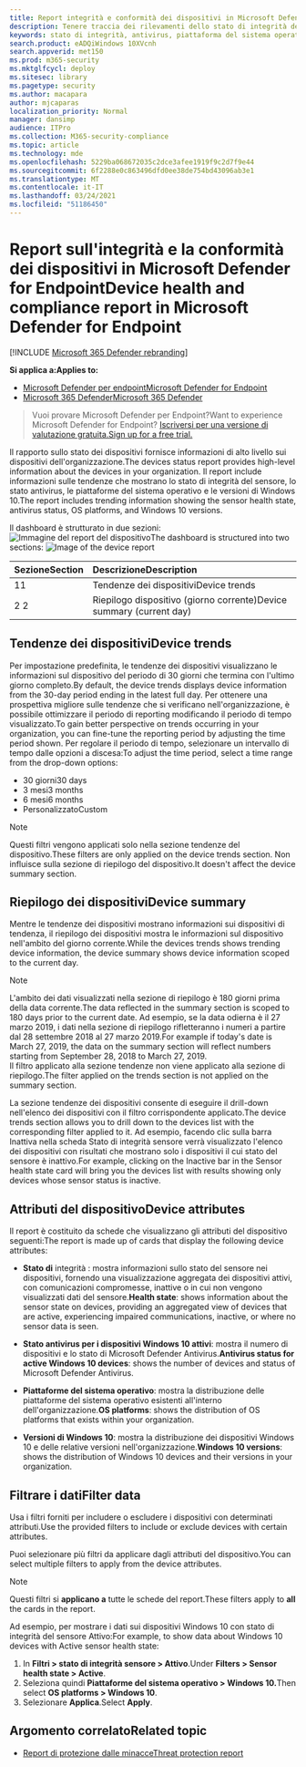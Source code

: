 ```yaml
---
title: Report integrità e conformità dei dispositivi in Microsoft Defender ATP
description: Tenere traccia dei rilevamenti dello stato di integrità dei dispositivi, dello stato antivirus, della piattaforma del sistema operativo e delle versioni di Windows 10 usando il report di conformità e integrità del dispositivo
keywords: stato di integrità, antivirus, piattaforma del sistema operativo, versione di Windows 10, versione, integrità, conformità, stato
search.product: eADQiWindows 10XVcnh
search.appverid: met150
ms.prod: m365-security
ms.mktglfcycl: deploy
ms.sitesec: library
ms.pagetype: security
ms.author: macapara
author: mjcaparas
localization_priority: Normal
manager: dansimp
audience: ITPro
ms.collection: M365-security-compliance
ms.topic: article
ms.technology: mde
ms.openlocfilehash: 5229ba068672035c2dce3afee1919f9c2d7f9e44
ms.sourcegitcommit: 6f2288e0c863496dfd0ee38de754bd43096ab3e1
ms.translationtype: MT
ms.contentlocale: it-IT
ms.lasthandoff: 03/24/2021
ms.locfileid: "51186450"
---
```

# <a name="device-health-and-compliance-report-in-microsoft-defender-for-endpoint"></a><span data-ttu-id="f10d4-104">Report sull'integrità e la conformità dei dispositivi in Microsoft Defender for Endpoint</span><span class="sxs-lookup"><span data-stu-id="f10d4-104">Device health and compliance report in Microsoft Defender for Endpoint</span></span>

[!INCLUDE [Microsoft 365 Defender rebranding](../../includes/microsoft-defender.md)]


<span data-ttu-id="f10d4-105">**Si applica a:**</span><span class="sxs-lookup"><span data-stu-id="f10d4-105">**Applies to:**</span></span>
- [<span data-ttu-id="f10d4-106">Microsoft Defender per endpoint</span><span class="sxs-lookup"><span data-stu-id="f10d4-106">Microsoft Defender for Endpoint</span></span>](https://go.microsoft.com/fwlink/p/?linkid=2154037)
- [<span data-ttu-id="f10d4-107">Microsoft 365 Defender</span><span class="sxs-lookup"><span data-stu-id="f10d4-107">Microsoft 365 Defender</span></span>](https://go.microsoft.com/fwlink/?linkid=2118804)


> <span data-ttu-id="f10d4-108">Vuoi provare Microsoft Defender per Endpoint?</span><span class="sxs-lookup"><span data-stu-id="f10d4-108">Want to experience Microsoft Defender for Endpoint?</span></span> [<span data-ttu-id="f10d4-109">Iscriversi per una versione di valutazione gratuita.</span><span class="sxs-lookup"><span data-stu-id="f10d4-109">Sign up for a free trial.</span></span>](https://www.microsoft.com/microsoft-365/windows/microsoft-defender-atp?ocid=docs-wdatp-exposedapis-abovefoldlink)

<span data-ttu-id="f10d4-110">Il rapporto sullo stato dei dispositivi fornisce informazioni di alto livello sui dispositivi dell'organizzazione.</span><span class="sxs-lookup"><span data-stu-id="f10d4-110">The devices status report provides high-level information about the devices in your organization.</span></span> <span data-ttu-id="f10d4-111">Il report include informazioni sulle tendenze che mostrano lo stato di integrità del sensore, lo stato antivirus, le piattaforme del sistema operativo e le versioni di Windows 10.</span><span class="sxs-lookup"><span data-stu-id="f10d4-111">The report includes trending information showing the sensor health state, antivirus status, OS platforms, and Windows 10 versions.</span></span>

<span data-ttu-id="f10d4-112">Il dashboard è strutturato in due sezioni: ![ Immagine del report del dispositivo](images/device-reports.png)</span><span class="sxs-lookup"><span data-stu-id="f10d4-112">The dashboard is structured into two sections: ![Image of the device report](images/device-reports.png)</span></span>
 
<span data-ttu-id="f10d4-113">Sezione</span><span class="sxs-lookup"><span data-stu-id="f10d4-113">Section</span></span> | <span data-ttu-id="f10d4-114">Descrizione</span><span class="sxs-lookup"><span data-stu-id="f10d4-114">Description</span></span>
:---|:---
<span data-ttu-id="f10d4-115">1</span><span class="sxs-lookup"><span data-stu-id="f10d4-115">1</span></span> | <span data-ttu-id="f10d4-116">Tendenze dei dispositivi</span><span class="sxs-lookup"><span data-stu-id="f10d4-116">Device trends</span></span>
<span data-ttu-id="f10d4-117">2 </span><span class="sxs-lookup"><span data-stu-id="f10d4-117">2</span></span> | <span data-ttu-id="f10d4-118">Riepilogo dispositivo (giorno corrente)</span><span class="sxs-lookup"><span data-stu-id="f10d4-118">Device summary (current day)</span></span>
 
 
## <a name="device-trends"></a><span data-ttu-id="f10d4-119">Tendenze dei dispositivi</span><span class="sxs-lookup"><span data-stu-id="f10d4-119">Device trends</span></span> 
<span data-ttu-id="f10d4-120">Per impostazione predefinita, le tendenze dei dispositivi visualizzano le informazioni sul dispositivo del periodo di 30 giorni che termina con l'ultimo giorno completo.</span><span class="sxs-lookup"><span data-stu-id="f10d4-120">By default, the device trends displays device information from the 30-day period ending in the latest full day.</span></span> <span data-ttu-id="f10d4-121">Per ottenere una prospettiva migliore sulle tendenze che si verificano nell'organizzazione, è possibile ottimizzare il periodo di reporting modificando il periodo di tempo visualizzato.</span><span class="sxs-lookup"><span data-stu-id="f10d4-121">To gain better perspective on trends occurring in your organization, you can fine-tune the reporting period by adjusting the time period shown.</span></span> <span data-ttu-id="f10d4-122">Per regolare il periodo di tempo, selezionare un intervallo di tempo dalle opzioni a discesa:</span><span class="sxs-lookup"><span data-stu-id="f10d4-122">To adjust the time period, select a time range from the drop-down options:</span></span>
 
- <span data-ttu-id="f10d4-123">30 giorni</span><span class="sxs-lookup"><span data-stu-id="f10d4-123">30 days</span></span>
- <span data-ttu-id="f10d4-124">3 mesi</span><span class="sxs-lookup"><span data-stu-id="f10d4-124">3 months</span></span>
- <span data-ttu-id="f10d4-125">6 mesi</span><span class="sxs-lookup"><span data-stu-id="f10d4-125">6 months</span></span>
- <span data-ttu-id="f10d4-126">Personalizzato</span><span class="sxs-lookup"><span data-stu-id="f10d4-126">Custom</span></span>

>[!NOTE]
><span data-ttu-id="f10d4-127">Questi filtri vengono applicati solo nella sezione tendenze del dispositivo.</span><span class="sxs-lookup"><span data-stu-id="f10d4-127">These filters are only applied on the device trends section.</span></span> <span data-ttu-id="f10d4-128">Non influisce sulla sezione di riepilogo del dispositivo.</span><span class="sxs-lookup"><span data-stu-id="f10d4-128">It doesn't affect the device summary section.</span></span>

## <a name="device-summary"></a><span data-ttu-id="f10d4-129">Riepilogo dei dispositivi</span><span class="sxs-lookup"><span data-stu-id="f10d4-129">Device summary</span></span> 
<span data-ttu-id="f10d4-130">Mentre le tendenze dei dispositivi mostrano informazioni sui dispositivi di tendenza, il riepilogo dei dispositivi mostra le informazioni sul dispositivo nell'ambito del giorno corrente.</span><span class="sxs-lookup"><span data-stu-id="f10d4-130">While the devices trends shows trending device information, the device summary shows device information scoped to the current day.</span></span> 

>[!NOTE]
><span data-ttu-id="f10d4-131">L'ambito dei dati visualizzati nella sezione di riepilogo è 180 giorni prima della data corrente.</span><span class="sxs-lookup"><span data-stu-id="f10d4-131">The data reflected in the summary section is scoped to 180 days prior to the current date.</span></span> <span data-ttu-id="f10d4-132">Ad esempio, se la data odierna è il 27 marzo 2019, i dati nella sezione di riepilogo rifletteranno i numeri a partire dal 28 settembre 2018 al 27 marzo 2019.</span><span class="sxs-lookup"><span data-stu-id="f10d4-132">For example if today's date is March 27, 2019, the data on the summary section will reflect numbers starting from September 28, 2018 to March 27, 2019.</span></span><br>
> <span data-ttu-id="f10d4-133">Il filtro applicato alla sezione tendenze non viene applicato alla sezione di riepilogo.</span><span class="sxs-lookup"><span data-stu-id="f10d4-133">The filter applied on the trends section is not applied on the summary section.</span></span> 
 
<span data-ttu-id="f10d4-134">La sezione tendenze dei dispositivi consente di eseguire il drill-down nell'elenco dei dispositivi con il filtro corrispondente applicato.</span><span class="sxs-lookup"><span data-stu-id="f10d4-134">The device trends section allows you to drill down to the devices list with the corresponding filter applied to it.</span></span> <span data-ttu-id="f10d4-135">Ad esempio, facendo clic sulla barra Inattiva nella scheda Stato di integrità sensore verrà visualizzato l'elenco dei dispositivi con risultati che mostrano solo i dispositivi il cui stato del sensore è inattivo.</span><span class="sxs-lookup"><span data-stu-id="f10d4-135">For example, clicking on the Inactive bar in the Sensor health state card will bring you the devices list with results showing only devices whose sensor status is inactive.</span></span> 
 
 
 
## <a name="device-attributes"></a><span data-ttu-id="f10d4-136">Attributi del dispositivo</span><span class="sxs-lookup"><span data-stu-id="f10d4-136">Device attributes</span></span>
<span data-ttu-id="f10d4-137">Il report è costituito da schede che visualizzano gli attributi del dispositivo seguenti:</span><span class="sxs-lookup"><span data-stu-id="f10d4-137">The report is made up of cards that display the following device attributes:</span></span>
 
- <span data-ttu-id="f10d4-138">**Stato di** integrità : mostra informazioni sullo stato del sensore nei dispositivi, fornendo una visualizzazione aggregata dei dispositivi attivi, con comunicazioni compromesse, inattive o in cui non vengono visualizzati dati del sensore.</span><span class="sxs-lookup"><span data-stu-id="f10d4-138">**Health state**: shows information about the sensor state on devices, providing an aggregated view of devices that are active, experiencing impaired communications, inactive, or where no sensor data is seen.</span></span>
  
- <span data-ttu-id="f10d4-139">**Stato antivirus per i dispositivi Windows 10 attivi**: mostra il numero di dispositivi e lo stato di Microsoft Defender Antivirus.</span><span class="sxs-lookup"><span data-stu-id="f10d4-139">**Antivirus status for active Windows 10 devices**: shows the number of devices and status of Microsoft Defender Antivirus.</span></span>
    
- <span data-ttu-id="f10d4-140">**Piattaforme del sistema operativo**: mostra la distribuzione delle piattaforme del sistema operativo esistenti all'interno dell'organizzazione.</span><span class="sxs-lookup"><span data-stu-id="f10d4-140">**OS platforms**: shows the distribution of OS platforms that exists within your organization.</span></span> 
 
- <span data-ttu-id="f10d4-141">**Versioni di Windows 10**: mostra la distribuzione dei dispositivi Windows 10 e delle relative versioni nell'organizzazione.</span><span class="sxs-lookup"><span data-stu-id="f10d4-141">**Windows 10 versions**: shows the distribution of Windows 10 devices and their versions in your organization.</span></span>
 
 
 
## <a name="filter-data"></a><span data-ttu-id="f10d4-142">Filtrare i dati</span><span class="sxs-lookup"><span data-stu-id="f10d4-142">Filter data</span></span>
 
<span data-ttu-id="f10d4-143">Usa i filtri forniti per includere o escludere i dispositivi con determinati attributi.</span><span class="sxs-lookup"><span data-stu-id="f10d4-143">Use the provided filters to include or exclude devices with certain attributes.</span></span>

<span data-ttu-id="f10d4-144">Puoi selezionare più filtri da applicare dagli attributi del dispositivo.</span><span class="sxs-lookup"><span data-stu-id="f10d4-144">You can select multiple filters to apply from the device attributes.</span></span> 
 
>[!NOTE]
><span data-ttu-id="f10d4-145">Questi filtri si **applicano a** tutte le schede del report.</span><span class="sxs-lookup"><span data-stu-id="f10d4-145">These filters apply to **all** the cards in the report.</span></span>
 
<span data-ttu-id="f10d4-146">Ad esempio, per mostrare i dati sui dispositivi Windows 10 con stato di integrità del sensore Attivo:</span><span class="sxs-lookup"><span data-stu-id="f10d4-146">For example, to show data about Windows 10 devices with Active sensor health state:</span></span>
 
1. <span data-ttu-id="f10d4-147">In **Filtri > stato di integrità sensore > Attivo**.</span><span class="sxs-lookup"><span data-stu-id="f10d4-147">Under **Filters > Sensor health state > Active**.</span></span>
2. <span data-ttu-id="f10d4-148">Seleziona quindi **Piattaforme del sistema operativo > Windows 10.**</span><span class="sxs-lookup"><span data-stu-id="f10d4-148">Then select **OS platforms > Windows 10**.</span></span>
3. <span data-ttu-id="f10d4-149">Selezionare **Applica**.</span><span class="sxs-lookup"><span data-stu-id="f10d4-149">Select **Apply**.</span></span>


## <a name="related-topic"></a><span data-ttu-id="f10d4-150">Argomento correlato</span><span class="sxs-lookup"><span data-stu-id="f10d4-150">Related topic</span></span>
- [<span data-ttu-id="f10d4-151">Report di protezione dalle minacce</span><span class="sxs-lookup"><span data-stu-id="f10d4-151">Threat protection report</span></span>](threat-protection-reports.md)
